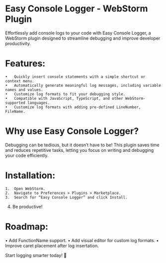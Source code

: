 # Easy Console Logger - WebStorm Plugin

Effortlessly add console logs to your code with Easy Console Logger, a WebStorm plugin designed to streamline debugging and improve developer productivity.

# Features:

	•	Quickly insert console statements with a simple shortcut or context menu.
	•	Automatically generate meaningful log messages, including variable names and values.
	•	Customize log formats to fit your debugging style.
	•	Compatible with JavaScript, TypeScript, and other WebStorm-supported languages.
	•	Customize log formats with adding pre-defined LineNumber, FileName.


# Why use Easy Console Logger?

Debugging can be tedious, but it doesn’t have to be! This plugin saves time and reduces repetitive tasks, letting you focus on writing and debugging your code efficiently.

# Installation:

	1.	Open WebStorm.
	2.	Navigate to Preferences > Plugins > Marketplace.
	3.	Search for “Easy Console Logger” and click Install.
  4.	Be productive!

# Roadmap:

  •	Add FunctionName support.
  •	Add visual editor for custom log formats.
  •	Improve caret placement after log insertation.

Start logging smarter today! 🚀